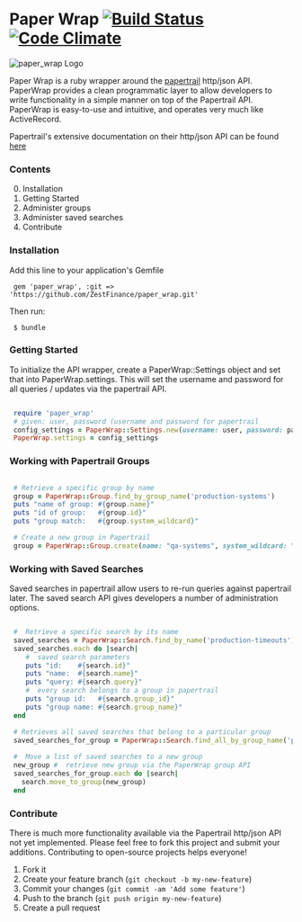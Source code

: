 # Paper Wrap [![Build Status](https://travis-ci.org/ZestFinance/paper_wrap.png?branch=master)](https://travis-ci.org/ZestFinance/paper_wrap) [![Code Climate](https://codeclimate.com/github/ZestFinance/paper_wrap.png)](https://codeclimate.com/github/ZestFinance/paper_wrap)

![paper_wrap Logo](https://raw.github.com/zestfinance/paper_wrap/master/logo.jpg)

Paper Wrap is a ruby wrapper around the [papertrail](http://papertrailapp.com) http/json API.  PaperWrap provides a clean programmatic layer to allow developers to write functionality in a simple manner on top of the Papertrail API.  PaperWrap is easy-to-use and intuitive, and operates very much like ActiveRecord.

Papertrail's extensive documentation on their http/json API can be found [here](http://help.papertrailapp.com/kb/how-it-works/http-api)

### Contents
0. Installation
1. Getting Started
2. Administer groups
3. Administer saved searches
4. Contribute

### Installation

Add this line to your application's Gemfile

     gem 'paper_wrap', :git => 'https://github.com/ZestFinance/paper_wrap.git'

Then run:

     $ bundle

### Getting Started

To initialize the API wrapper, create a PaperWrap::Settings object and set that into PaperWrap.settings.  This will set the username and password for all queries / updates via the papertrail API.

```ruby

 require 'paper_wrap'
 # given: user, password (username and password for papertrail
 config_settings = PaperWrap::Settings.new(username: user, password: pass)
 PaperWrap.settings = config_settings

```

### Working with Papertrail Groups


```ruby

 # Retrieve a specific group by name
 group = PaperWrap::Group.find_by_group_name('production-systems')
 puts "name of group: #{group.name}"
 puts "id of group:   #{group.id}"
 puts "group match:   #{group.system_wildcard}"

 # Create a new group in Papertrail
 group = PaperWrap::Group.create(name: "qa-systems", system_wildcard: "qa-*")

```

### Working with Saved Searches

Saved searches in papertrail allow users to re-run queries against papertrail later.  The saved search API gives developers a number of administration options.

```ruby

 #  Retrieve a specific search by its name 
 saved_searches = PaperWrap::Search.find_by_name('production-timeouts')
 saved_searches.each do |search|     
    #  saved search parameters
    puts "id:    #{search.id}"   
    puts "name:  #{search.name}"
    puts "query: #{search.query}"
    #  every search belongs to a group in papertrail
    puts "group id:   #{search.group_id}"
    puts "group name: #{search.group_name}"
 end

 # Retrieves all saved searches that belong to a particular group
 saved_searches_for_group = PaperWrap::Search.find_all_by_group_name('production-cluster-A')
 
 #  Move a list of saved searches to a new group
 new_group #  retrieve new group via the PaperWrap group API
 saved_searches_for_group.each do |search|
   search.move_to_group(new_group)
 end

```

### Contribute

There is much more functionality available via the Papertrail http/json API not yet implemented.  Please feel free to fork this project and submit your additions.  Contributing to open-source projects helps everyone!

1. Fork it
2. Create your feature branch (`git checkout -b my-new-feature`)
3. Commit your changes (`git commit -am 'Add some feature'`)
4. Push to the branch (`git push origin my-new-feature`)
5. Create a pull request

